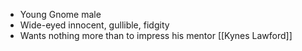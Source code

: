 - Young Gnome male
- Wide-eyed innocent, gullible, fidgity
- Wants nothing more than to impress his mentor [[Kynes Lawford]]